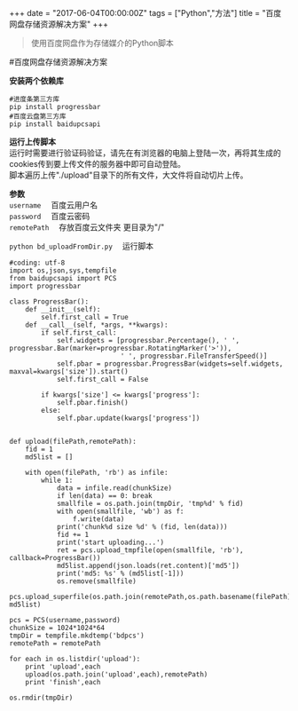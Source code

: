 +++
date = "2017-06-04T00:00:00Z"
tags = ["Python","方法"]
title = "百度网盘存储资源解决方案"
+++

> 使用百度网盘作为存储媒介的Python脚本<!--more-->

#百度网盘存储资源解决方案

**安装两个依赖库**
```
#进度条第三方库
pip install progressbar
#百度云盘第三方库
pip install baidupcsapi
```

**运行上传脚本**  
运行时需要进行验证码验证，请先在有浏览器的电脑上登陆一次，再将其生成的cookies传到要上传文件的服务器中即可自动登陆。  
脚本遍历上传"./upload"目录下的所有文件，大文件将自动切片上传。 
 
**参数**  
`username` 　百度云用户名  
`password` 　百度云密码  
`remotePath` 　存放百度云文件夹 更目录为"/"  

`python bd_uploadFromDir.py` 　运行脚本 
```
#coding: utf-8
import os,json,sys,tempfile
from baidupcsapi import PCS
import progressbar

class ProgressBar():
    def __init__(self):
        self.first_call = True
    def __call__(self, *args, **kwargs):
        if self.first_call:
            self.widgets = [progressbar.Percentage(), ' ', progressbar.Bar(marker=progressbar.RotatingMarker('>')),
                            ' ', progressbar.FileTransferSpeed()]
            self.pbar = progressbar.ProgressBar(widgets=self.widgets, maxval=kwargs['size']).start()
            self.first_call = False

        if kwargs['size'] <= kwargs['progress']:
            self.pbar.finish()
        else:
            self.pbar.update(kwargs['progress'])


def upload(filePath,remotePath):
    fid = 1
    md5list = []

    with open(filePath, 'rb') as infile:
        while 1:
            data = infile.read(chunkSize)
            if len(data) == 0: break
            smallfile = os.path.join(tmpDir, 'tmp%d' % fid)
            with open(smallfile, 'wb') as f:
                f.write(data)
            print('chunk%d size %d' % (fid, len(data)))
            fid += 1
            print('start uploading...')
            ret = pcs.upload_tmpfile(open(smallfile, 'rb'), callback=ProgressBar())
            md5list.append(json.loads(ret.content)['md5'])
            print('md5: %s' % (md5list[-1]))
            os.remove(smallfile)
    pcs.upload_superfile(os.path.join(remotePath,os.path.basename(filePath)), md5list)

pcs = PCS(username,password)
chunkSize = 1024*1024*64
tmpDir = tempfile.mkdtemp('bdpcs')
remotePath = remotePath

for each in os.listdir('upload'):
    print 'upload',each
    upload(os.path.join('upload',each),remotePath)
    print 'finish',each

os.rmdir(tmpDir)
```
